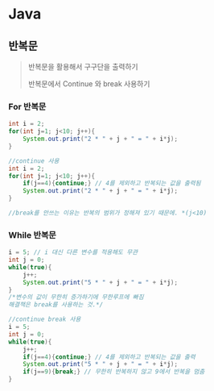 # Java 

## 반복문

> 반복문을 활용해서 구구단을 출력하기
>
> 반복문에서 Continue 와 break 사용하기

### For 반복문

``` java
int i = 2;
for(int j=1; j<10; j++){
    System.out.print("2 * " + j + " = " + i*j);
}

//continue 사용
int i = 2;
for(int j=1; j<10; j++){
    if(j==4){continue;} // 4를 제외하고 반복되는 값을 출력됨
    System.out.print("2 * " + j + " = " + i*j);
}

//break를 안쓰는 이유는 반복의 범위가 정해져 있기 때문에. *(j<10)
```



### While 반복문

```java
i = 5; // i 대신 다른 변수를 적용해도 무관
int j = 0;
while(true){
    j++;
    System.out.print("5 * " + j + " = " + i*j);
}
/*변수의 값이 무한히 증가하기에 무한루프에 빠짐
해결책은 break를 사용하는 것.*/

//continue break 사용
i = 5;
int j = 0;
while(true){
    j++;
    if(j==4){continue;} // 4를 제외하고 반복되는 값을 출력
    System.out.print("5 * " + j + " = " + i*j);
    if(j==9){break;} // 무한히 반복하지 않고 9에서 반복을 멈춤
}
```



